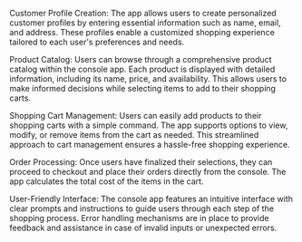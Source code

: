 Customer Profile Creation: The app allows users to create personalized customer profiles by entering essential information such as name, email, and address. These profiles enable a customized shopping experience tailored to each user's preferences and needs.

Product Catalog: Users can browse through a comprehensive product catalog within the console app. Each product is displayed with detailed information, including its name, price, and availability. This allows users to make informed decisions while selecting items to add to their shopping carts.

Shopping Cart Management: Users can easily add products to their shopping carts with a simple command. The app supports options to view, modify, or remove items from the cart as needed. This streamlined approach to cart management ensures a hassle-free shopping experience.

Order Processing: Once users have finalized their selections, they can proceed to checkout and place their orders directly from the console. The app calculates the total cost of the items in the cart.

User-Friendly Interface: The console app features an intuitive interface with clear prompts and instructions to guide users through each step of the shopping process. Error handling mechanisms are in place to provide feedback and assistance in case of invalid inputs or unexpected errors.
